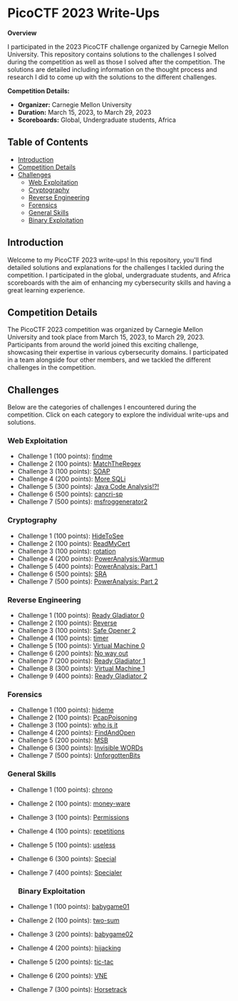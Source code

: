# PicoCTF 2023 Write-Ups

**Overview**

I participated in the 2023 PicoCTF challenge organized by Carnegie Mellon University. This repository contains solutions to the challenges I solved during the competition as well as those I solved after the competition. The solutions are detailed including information on the thought process and research I did to come up with the solutions to the different challenges.

**Competition Details:**
- **Organizer:** Carnegie Mellon University
- **Duration:** March 15, 2023, to March 29, 2023
- **Scoreboards:** Global, Undergraduate students, Africa

## Table of Contents

- [Introduction](#introduction)
- [Competition Details](#competition-details)
- [Challenges](#challenges)
  - [Web Exploitation](#Web-Exploitation)
  - [Cryptography](#Cryptography)
  - [Reverse Engineering](#Reverse-Engineering)
  - [Forensics](#Forensics)
  - [General Skills](#General-Skills)
  - [Binary Exploitation](#Binary-Exploitation)

## Introduction

Welcome to my PicoCTF 2023 write-ups! In this repository, you'll find detailed solutions and explanations for the challenges I tackled during the competition. I participated in the global, undergraduate students, and Africa scoreboards with the aim of  enhancing my cybersecurity skills and having a great learning experience.

## Competition Details

The PicoCTF 2023 competition was organized by Carnegie Mellon University and took place from March 15, 2023, to March 29, 2023. Participants from around the world joined this exciting challenge, showcasing their expertise in various cybersecurity domains. I participated in a team alongside four other members, and we tackled the different challenges in the competition.

## Challenges

Below are the categories of challenges I encountered during the competition. Click on each category to explore the individual write-ups and solutions.

### Web Exploitation

- Challenge 1 (100 points): [findme](Web-Exploitation/findme.md)
- Challenge 2 (100 points): [MatchTheRegex](Web-Exploitation/MatchTheRegex.md)
- Challenge 3 (100 points): [SOAP](Web-Exploitation/SOAP.md)
- Challenge 4 (200 points): [More SQLi](Web-Exploitation/More-SQLi.md)
- Challenge 5 (300 points): [Java Code Analysis!?!](Web-Exploitation/Java-Code-Analysis!?!.md)
- Challenge 6 (500 points): [cancri-sp](Web-Exploitation/cancri-sp.md)
- Challenge 7 (500 points): [msfroggenerator2](Web-Exploitation/msfroggenerator2.md)

### Cryptography

- Challenge 1 (100 points): [HideToSee](Cryptography/HideToSee.md)
- Challenge 2 (100 points): [ReadMyCert](Cryptography/ReadMyCert.md)
- Challenge 3 (100 points): [rotation](Cryptography/rotation.md)
- Challenge 4 (200 points): [PowerAnalysis:Warmup](Cryptography/PowerAnalysis:Warmup.md)
- Challenge 5 (400 points): [PowerAnalysis: Part 1](Cryptography/PowerAnalysis:Part-1.md)
- Challenge 6 (500 points): [SRA](Cryptography/SRA.md)
- Challenge 7 (500 points): [PowerAnalysis: Part 2](Cryptography/PowerAnalysis:Part-2.md)

### Reverse Engineering

- Challenge 1 (100 points): [Ready Gladiator 0](Reverse-Engineering/Ready-Gladiator-0.md)
- Challenge 2 (100 points): [Reverse](Reverse-Engineering/Reverse.md)
- Challenge 3 (100 points): [Safe Opener 2](Reverse-Engineering/Safe-Opener-2.md)
- Challenge 4 (100 points): [timer](Reverse-Engineering/timer.md)
- Challenge 5 (100 points): [Virtual Machine 0](Reverse-Engineering/Virtual-Machine-0.md)
- Challenge 6 (200 points): [No way out](Reverse-Engineering/No-way-out.md)
- Challenge 7 (200 points): [Ready Gladiator 1](Reverse-Engineering/Ready-Gladiator-1.md)
- Challenge 8 (300 points): [Virtual Machine 1](Reverse-Engineering/Virtual1Machine-1.md)
- Challenge 9 (400 points): [Ready Gladiator 2](Reverse-Engineering/Ready-Gladiator-2.md)

### Forensics

- Challenge 1 (100 points): [hideme](Forensics/hideme.md)
- Challenge 2 (100 points): [PcapPoisoning](Forensics/PcapPoisoning.md)
- Challenge 3 (100 points): [who is it](Forensics/who-is-it.md)
- Challenge 4 (200 points): [FindAndOpen](Forensics/FindAndOpen.md)
- Challenge 5 (200 points): [MSB](Forensics/MSB.md)
- Challenge 6 (300 points): [Invisible WORDs](Forensics/Invisible-WORDs.md)
- Challenge 7 (500 points): [UnforgottenBits](UnforgottenBits.md)

### General Skills

- Challenge 1 (100 points): [chrono](General%20Skills/chrono.md)
- Challenge 2 (100 points): [money-ware](General%20Skills/money-ware.md)
- Challenge 3 (100 points): [Permissions](General%20Skills/Permissions.md)
- Challenge 4 (100 points): [repetitions](General%20Skills/repetitions.md)
- Challenge 5 (100 points): [useless](General%20Skills/useless.md)
- Challenge 6 (300 points): [Special](General%20Skills/Special.md)
- Challenge 7 (400 points): [Specialer](General%20Skills/Specialer.md)

  ### Binary Exploitation

- Challenge 1 (100 points): [babygame01](Binary-Exploitation/babygame01.md)
- Challenge 2 (100 points): [two-sum](Binary-Exploitation/two-sum.md)
- Challenge 3 (200 points): [babygame02](Binary-Exploitation/babygame02.md)
- Challenge 4 (200 points): [hijacking](Binary-Exploitation/hijacking.md)
- Challenge 5 (200 points): [tic-tac](Binary-Exploitation/tic-tac.md)
- Challenge 6 (200 points): [VNE](Binary-Exploitation/VNE.md)
- Challenge 7 (300 points): [Horsetrack](Binary-Exploitation/Horsetrack.md)
